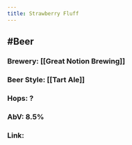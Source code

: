 ```yaml
---
title: Strawberry Fluff
---
```


## #Beer
### Brewery: [[Great Notion Brewing]]

### Beer Style: [[Tart Ale]]

### Hops: ?

### AbV: 8.5%

### Link: 
